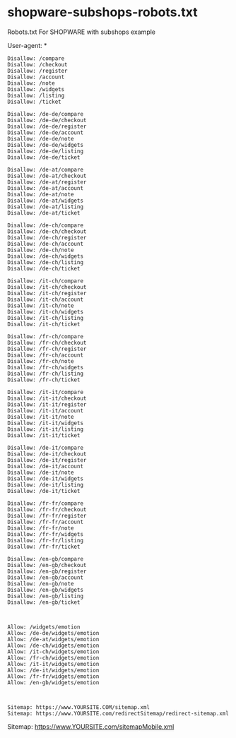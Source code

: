 # shopware-subshops-robots.txt
Robots.txt For SHOPWARE with subshops example


User-agent: *



    Disallow: /compare
    Disallow: /checkout
    Disallow: /register
    Disallow: /account
    Disallow: /note
    Disallow: /widgets
    Disallow: /listing
    Disallow: /ticket

    Disallow: /de-de/compare
    Disallow: /de-de/checkout
    Disallow: /de-de/register
    Disallow: /de-de/account
    Disallow: /de-de/note
    Disallow: /de-de/widgets
    Disallow: /de-de/listing
    Disallow: /de-de/ticket

    Disallow: /de-at/compare
    Disallow: /de-at/checkout
    Disallow: /de-at/register
    Disallow: /de-at/account
    Disallow: /de-at/note
    Disallow: /de-at/widgets
    Disallow: /de-at/listing
    Disallow: /de-at/ticket

    Disallow: /de-ch/compare
    Disallow: /de-ch/checkout
    Disallow: /de-ch/register
    Disallow: /de-ch/account
    Disallow: /de-ch/note
    Disallow: /de-ch/widgets
    Disallow: /de-ch/listing
    Disallow: /de-ch/ticket

    Disallow: /it-ch/compare
    Disallow: /it-ch/checkout
    Disallow: /it-ch/register
    Disallow: /it-ch/account
    Disallow: /it-ch/note
    Disallow: /it-ch/widgets
    Disallow: /it-ch/listing
    Disallow: /it-ch/ticket

    Disallow: /fr-ch/compare
    Disallow: /fr-ch/checkout
    Disallow: /fr-ch/register
    Disallow: /fr-ch/account
    Disallow: /fr-ch/note
    Disallow: /fr-ch/widgets
    Disallow: /fr-ch/listing
    Disallow: /fr-ch/ticket

    Disallow: /it-it/compare
    Disallow: /it-it/checkout
    Disallow: /it-it/register
    Disallow: /it-it/account
    Disallow: /it-it/note
    Disallow: /it-it/widgets
    Disallow: /it-it/listing
    Disallow: /it-it/ticket

    Disallow: /de-it/compare
    Disallow: /de-it/checkout
    Disallow: /de-it/register
    Disallow: /de-it/account
    Disallow: /de-it/note
    Disallow: /de-it/widgets
    Disallow: /de-it/listing
    Disallow: /de-it/ticket

    Disallow: /fr-fr/compare
    Disallow: /fr-fr/checkout
    Disallow: /fr-fr/register
    Disallow: /fr-fr/account
    Disallow: /fr-fr/note
    Disallow: /fr-fr/widgets
    Disallow: /fr-fr/listing
    Disallow: /fr-fr/ticket

    Disallow: /en-gb/compare
    Disallow: /en-gb/checkout
    Disallow: /en-gb/register
    Disallow: /en-gb/account
    Disallow: /en-gb/note
    Disallow: /en-gb/widgets
    Disallow: /en-gb/listing
    Disallow: /en-gb/ticket



    Allow: /widgets/emotion
    Allow: /de-de/widgets/emotion
    Allow: /de-at/widgets/emotion
    Allow: /de-ch/widgets/emotion
    Allow: /it-ch/widgets/emotion
    Allow: /fr-ch/widgets/emotion
    Allow: /it-it/widgets/emotion
    Allow: /de-it/widgets/emotion
    Allow: /fr-fr/widgets/emotion
    Allow: /en-gb/widgets/emotion



    Sitemap: https://www.YOURSITE.COM/sitemap.xml
    Sitemap: https://www.YOURSITE.com/redirectSitemap/redirect-sitemap.xml



Sitemap: https://www.YOURSITE.com/sitemapMobile.xml

